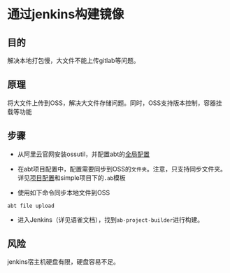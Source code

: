 # 通过jenkins构建镜像

## 目的

解决本地打包慢，大文件不能上传gitlab等问题。

## 原理

将大文件上传到OSS，解决大文件存储问题。同时，OSS支持版本控制，容器挂载等功能

## 步骤

- 从阿里云官网安装ossutil，并配置abt的[全局配置](abt.md)

- 在abt项目配置中，配置需要同步到OSS的`文件夹`。注意，只支持同步文件夹。详见[项目配置](abt.md)和simple项目下的`.ab`模板

- 使用如下命令同步本地文件到OSS

```
abt file upload
```

- 进入Jenkins（详见语雀文档），找到`ab-project-builder`进行构建。

## 风险

jenkins宿主机硬盘有限，硬盘容易不足。
